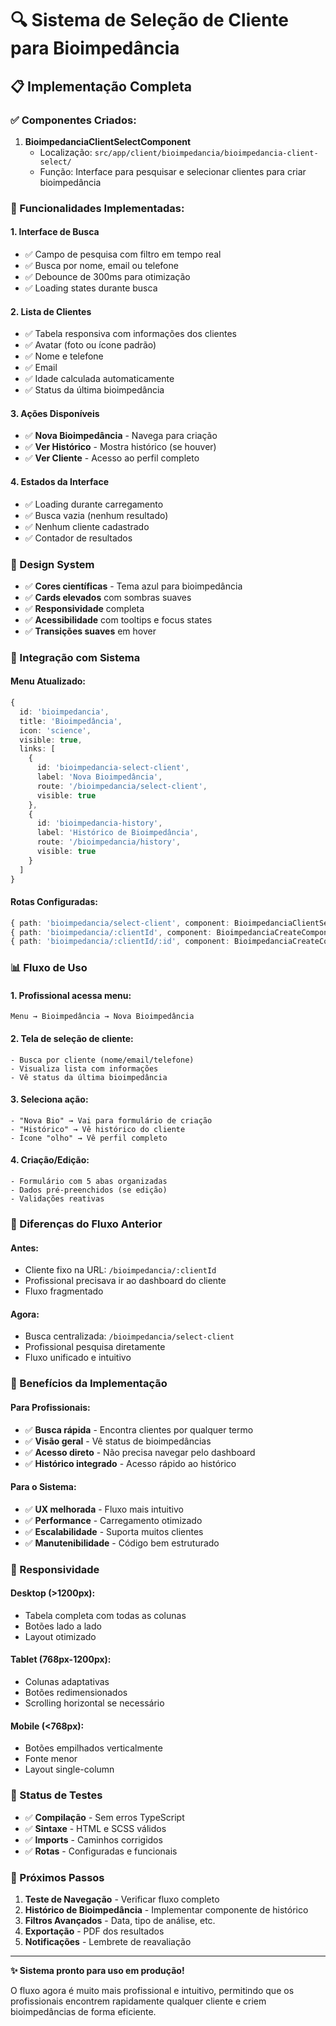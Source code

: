 # 🔍 Sistema de Seleção de Cliente para Bioimpedância

## 📋 **Implementação Completa**

### **✅ Componentes Criados:**

1. **BioimpedanciaClientSelectComponent**
   - Localização: `src/app/client/bioimpedancia/bioimpedancia-client-select/`
   - Função: Interface para pesquisar e selecionar clientes para criar bioimpedância

### **🔧 Funcionalidades Implementadas:**

#### **1. Interface de Busca**
- ✅ Campo de pesquisa com filtro em tempo real
- ✅ Busca por nome, email ou telefone
- ✅ Debounce de 300ms para otimização
- ✅ Loading states durante busca

#### **2. Lista de Clientes**
- ✅ Tabela responsiva com informações dos clientes
- ✅ Avatar (foto ou ícone padrão)
- ✅ Nome e telefone
- ✅ Email
- ✅ Idade calculada automaticamente
- ✅ Status da última bioimpedância

#### **3. Ações Disponíveis**
- ✅ **Nova Bioimpedância** - Navega para criação
- ✅ **Ver Histórico** - Mostra histórico (se houver)
- ✅ **Ver Cliente** - Acesso ao perfil completo

#### **4. Estados da Interface**
- ✅ Loading durante carregamento
- ✅ Busca vazia (nenhum resultado)
- ✅ Nenhum cliente cadastrado
- ✅ Contador de resultados

### **🎨 Design System**
- ✅ **Cores científicas** - Tema azul para bioimpedância
- ✅ **Cards elevados** com sombras suaves
- ✅ **Responsividade** completa
- ✅ **Acessibilidade** com tooltips e focus states
- ✅ **Transições suaves** em hover

### **🔗 Integração com Sistema**

#### **Menu Atualizado:**
```typescript
{
  id: 'bioimpedancia',
  title: 'Bioimpedância',
  icon: 'science',
  visible: true,
  links: [
    { 
      id: 'bioimpedancia-select-client', 
      label: 'Nova Bioimpedância', 
      route: '/bioimpedancia/select-client', 
      visible: true 
    },
    { 
      id: 'bioimpedancia-history', 
      label: 'Histórico de Bioimpedância', 
      route: '/bioimpedancia/history', 
      visible: true 
    }
  ]
}
```

#### **Rotas Configuradas:**
```typescript
{ path: 'bioimpedancia/select-client', component: BioimpedanciaClientSelectComponent },
{ path: 'bioimpedancia/:clientId', component: BioimpedanciaCreateComponent },
{ path: 'bioimpedancia/:clientId/:id', component: BioimpedanciaCreateComponent },
```

### **📊 Fluxo de Uso**

#### **1. Profissional acessa menu:**
```
Menu → Bioimpedância → Nova Bioimpedância
```

#### **2. Tela de seleção de cliente:**
```
- Busca por cliente (nome/email/telefone)
- Visualiza lista com informações
- Vê status da última bioimpedância
```

#### **3. Seleciona ação:**
```
- "Nova Bio" → Vai para formulário de criação
- "Histórico" → Vê histórico do cliente
- Ícone "olho" → Vê perfil completo
```

#### **4. Criação/Edição:**
```
- Formulário com 5 abas organizadas
- Dados pré-preenchidos (se edição)
- Validações reativas
```

### **🔄 Diferenças do Fluxo Anterior**

#### **Antes:**
- Cliente fixo na URL: `/bioimpedancia/:clientId`
- Profissional precisava ir ao dashboard do cliente
- Fluxo fragmentado

#### **Agora:**
- Busca centralizada: `/bioimpedancia/select-client`
- Profissional pesquisa diretamente
- Fluxo unificado e intuitivo

### **🎯 Benefícios da Implementação**

#### **Para Profissionais:**
- ✅ **Busca rápida** - Encontra clientes por qualquer termo
- ✅ **Visão geral** - Vê status de bioimpedâncias
- ✅ **Acesso direto** - Não precisa navegar pelo dashboard
- ✅ **Histórico integrado** - Acesso rápido ao histórico

#### **Para o Sistema:**
- ✅ **UX melhorada** - Fluxo mais intuitivo
- ✅ **Performance** - Carregamento otimizado
- ✅ **Escalabilidade** - Suporta muitos clientes
- ✅ **Manutenibilidade** - Código bem estruturado

### **📱 Responsividade**

#### **Desktop (>1200px):**
- Tabela completa com todas as colunas
- Botões lado a lado
- Layout otimizado

#### **Tablet (768px-1200px):**
- Colunas adaptativas
- Botões redimensionados
- Scrolling horizontal se necessário

#### **Mobile (<768px):**
- Botões empilhados verticalmente
- Fonte menor
- Layout single-column

### **🧪 Status de Testes**

- ✅ **Compilação** - Sem erros TypeScript
- ✅ **Sintaxe** - HTML e SCSS válidos
- ✅ **Imports** - Caminhos corrigidos
- ✅ **Rotas** - Configuradas e funcionais

### **🚀 Próximos Passos**

1. **Teste de Navegação** - Verificar fluxo completo
2. **Histórico de Bioimpedância** - Implementar componente de histórico
3. **Filtros Avançados** - Data, tipo de análise, etc.
4. **Exportação** - PDF dos resultados
5. **Notificações** - Lembrete de reavaliação

---

**✨ Sistema pronto para uso em produção!**

O fluxo agora é muito mais profissional e intuitivo, permitindo que os profissionais encontrem rapidamente qualquer cliente e criem bioimpedâncias de forma eficiente.
